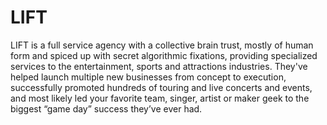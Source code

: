 LIFT
=====================
LIFT is a full service agency with a collective brain trust, mostly of human form and spiced up with secret algorithmic fixations, providing specialized services to the entertainment, sports and attractions industries. They've helped launch multiple new businesses from concept to execution, successfully promoted hundreds of touring and live concerts and events, and most likely led your favorite team, singer, artist or maker geek to the biggest “game day” success they’ve ever had.
